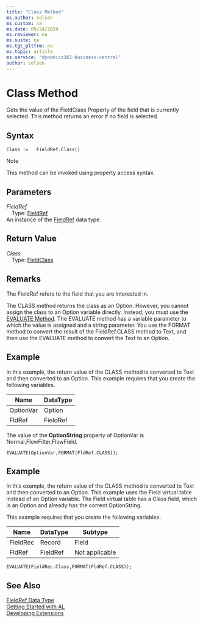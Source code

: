 ```yaml
---
title: "Class Method"
ms.author: solsen
ms.custom: na
ms.date: 09/24/2019
ms.reviewer: na
ms.suite: na
ms.tgt_pltfrm: na
ms.topic: article
ms.service: "dynamics365-business-central"
author: solsen
---
```

[//]: # (START>DO_NOT_EDIT)
[//]: # (IMPORTANT:Do not edit any of the content between here and the END>DO_NOT_EDIT.)
[//]: # (Any modifications should be made in the .xml files in the ModernDev repo.)
# Class Method
Gets the value of the FieldClass Property of the field that is currently selected. This method returns an error if no field is selected.


## Syntax
```
Class :=   FieldRef.Class()
```
> [!NOTE]  
> This method can be invoked using property access syntax.  

## Parameters
*FieldRef*  
&emsp;Type: [FieldRef](fieldref-data-type.md)  
An instance of the [FieldRef](fieldref-data-type.md) data type.  

## Return Value
*Class*  
&emsp;Type: [FieldClass](../fieldclass/fieldclass-option.md)  
  


[//]: # (IMPORTANT: END>DO_NOT_EDIT)

## Remarks  
 The FieldRef refers to the field that you are interested in.  
  
 The CLASS method returns the class as an Option. However, you cannot assign the class to an Option variable directly. Instead, you must use the [EVALUATE Method](../../methods/devenv-evaluate-method.md). The EVALUATE method has a variable parameter to which the value is assigned and a string parameter. You use the FORMAT method to convert the result of the FieldRef.CLASS method to Text, and then use the EVALUATE method to convert the Text to an Option.  
  
## Example  
 In this example, the return value of the CLASS method is converted to Text and then converted to an Option. This example requires that you create the following variables.  
  
|Name|DataType|  
|----------|--------------|  
|OptionVar|Option|  
|FldRef|FieldRef|  
  
 The value of the **OptionString** property of OptionVar is Normal,FlowFilter,FlowField.  
  
```  
EVALUATE(OptionVar,FORMAT(FldRef.CLASS));  
```  
  
## Example  
 In this example, the return value of the CLASS method is converted to Text and then converted to an Option. This example uses the Field virtual table instead of an Option variable. The Field virtual table has a Class field, which is an Option and already has the correct OptionString.  
  
 This example requires that you create the following variables.  
  
|Name|DataType|Subtype|  
|----------|--------------|-------------|  
|FieldRec|Record|Field|  
|FldRef|FieldRef|Not applicable|  
  
```  
EVALUATE(FieldRec.Class,FORMAT(FldRef.CLASS));  
```  
  

## See Also
[FieldRef Data Type](fieldref-data-type.md)  
[Getting Started with AL](../../devenv-get-started.md)  
[Developing Extensions](../../devenv-dev-overview.md)